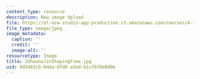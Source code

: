 ```yaml
---
content_type: resource
description: New image Upload
file: https://ol-ocw-studio-app-production.s3.amazonaws.com/courses/4-301-introduction-to-the-visual-arts-spring-2007/9d5463cb6ddadfd6a3edb1cfb76e0d9e_2ShaunaJinShapingTime.jpg
file_type: image/jpeg
image_metadata:
  caption: ''
  credit: ''
  image-alt: ''
resourcetype: Image
title: 2ShaunaJinShapingTime.jpg
uid: 9d5463cb-6dda-dfd6-a3ed-b1cfb76e0d9e
---
```

